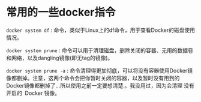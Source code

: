 # 常用的一些docker指令

``` docker system df ``` : 命令，类似于Linux上的df命令，用于查看Docker的磁盘使用情况。

``` docker system prune ``` : 命令可以用于清理磁盘，删除关闭的容器、无用的数据卷和网络，以及dangling镜像(即无tag的镜像)。

``` docker system prune -a ``` : 命令清理得更加彻底，可以将没有容器使用Docker镜像都删掉。注意，这两个命令会把你暂时关闭的容器，以及暂时没有用到的Docker镜像都删掉了…所以使用之前一定要想清楚.。我没用过，因为会清理 没有开启的  Docker 镜像。
